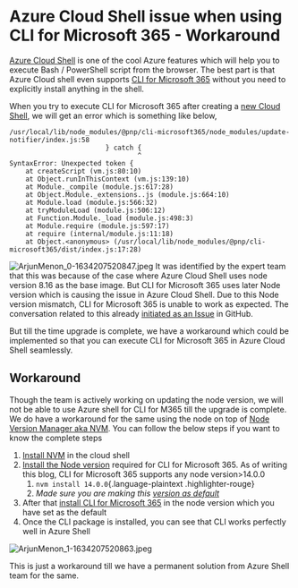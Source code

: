 # Azure Cloud Shell issue when using CLI for Microsoft 365 - Workaround

[Azure Cloud
Shell](https://docs.microsoft.com/en-us/azure/cloud-shell/overview) is
one of the cool Azure features which will help you to execute Bash /
PowerShell script from the browser. The best part is that Azure Cloud
shell even supports [CLI for Microsoft
365](https://aka.ms/cli-m365) without you need to explicitly install
anything in the shell.

When you try to execute CLI for Microsoft 365 after creating a [new
Cloud
Shell](https://docs.microsoft.com/en-us/azure/cloud-shell/quickstart#start-cloud-shell),
we will get an error which is something like below,

```
/usr/local/lib/node_modules/@pnp/cli-microsoft365/node_modules/update-notifier/index.js:58
                        } catch {
                                ^
SyntaxError: Unexpected token {
    at createScript (vm.js:80:10)
    at Object.runInThisContext (vm.js:139:10)
    at Module._compile (module.js:617:28)
    at Object.Module._extensions..js (module.js:664:10)
    at Module.load (module.js:566:32)
    at tryModuleLoad (module.js:506:12)
    at Function.Module._load (module.js:498:3)
    at Module.require (module.js:597:17)
    at require (internal/module.js:11:18)
    at Object.<anonymous> (/usr/local/lib/node_modules/@pnp/cli-microsoft365/dist/index.js:17:28)
```

![ArjunMenon_0-1634207520847.jpeg](https://techcommunity.microsoft.com/t5/image/serverpage/image-id/317308i66F0197FACFEBEE0/image-size/medium?v=v2&px=400 "ArjunMenon_0-1634207520847.jpeg")
It was identified by the expert team that this was because of the case
where Azure Cloud Shell uses node version 8.16 as the base image. But
CLI for Microsoft 365 uses later Node version which is causing the issue
in Azure Cloud Shell. Due to this Node version mismatch, CLI for
Microsoft 365 is unable to work as expected. The conversation related to
this already [initiated as an
Issue](https://github.com/Azure/CloudShell/issues/63#issuecomment-746877238) in
GitHub.

But till the time upgrade is complete, we have a workaround which could
be implemented so that you can execute CLI for Microsoft 365 in Azure
Cloud Shell seamlessly.

## Workaround

Though the team is actively working on updating the node version, we
will not be able to use Azure shell for CLI for M365 till the upgrade is
complete. We do have a workaround for the same using the node on top
of [Node Version Manager aka NVM](https://github.com/nvm-sh/nvm#intro).
You can follow the below steps if you want to know the complete steps

1.  [Install
    NVM](https://github.com/nvm-sh/nvm#install--update-script) in the
    cloud shell
2.  [Install the Node
    version](https://github.com/nvm-sh/nvm#intro) required for CLI for
    Microsoft 365. As of writing this blog, CLI for Microsoft 365
    supports any node version>14.0.0
    1.  `nvm install 14.0.0`{.language-plaintext .highlighter-rouge}
    2.  *Made sure you are making this [version as
        default](https://github.com/nvm-sh/nvm#set-default-node-version)*
3.  After that [install CLI for Microsoft
    365](https://pnp.github.io/cli-microsoft365/user-guide/installing-cli/#install-the-cli-for-microsoft-365) in
    the node version which you have set as the default
4.  Once the CLI package is installed, you can see that CLI works
    perfectly well in Azure Shell

![ArjunMenon_1-1634207520863.jpeg](https://techcommunity.microsoft.com/t5/image/serverpage/image-id/317309i704543BF73EC8BA0/image-size/medium?v=v2&px=400 "ArjunMenon_1-1634207520863.jpeg")


This is just a workaround till we have a permanent solution from Azure
Shell team for the same.